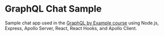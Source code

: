 # GraphQL Chat Sample

Sample chat app used in the [GraphQL by Example course](https://www.udemy.com/course/graphql-by-example/) using Node.js, Express, Apollo Server, React, React Hooks, and Apollo Client.
